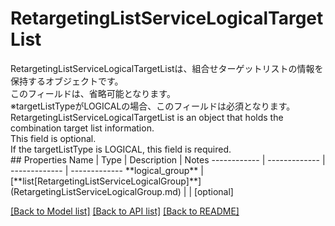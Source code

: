 # RetargetingListServiceLogicalTargetList

<div lang=\"ja\">RetargetingListServiceLogicalTargetListは、組合せターゲットリストの情報を保持するオブジェクトです。<br> このフィールドは、省略可能となります。<br> ※targetListTypeがLOGICALの場合、このフィールドは必須となります。</div> <div lang=\"en\">RetargetingListServiceLogicalTargetList is an object that holds the combination target list information.<br> This field is optional.<br> If the targetListType is LOGICAL, this field is required.</div> 
## Properties
Name | Type | Description | Notes
------------ | ------------- | ------------- | -------------
**logical_group** | [**list[RetargetingListServiceLogicalGroup]**](RetargetingListServiceLogicalGroup.md) |  | [optional] 

[[Back to Model list]](../README.md#documentation-for-models) [[Back to API list]](../README.md#documentation-for-api-endpoints) [[Back to README]](../README.md)


